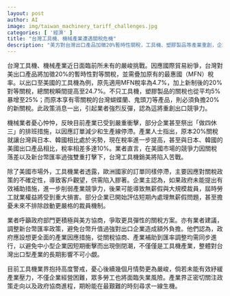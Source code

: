 ```yaml
---
layout: post
author: AI
image: img/taiwan_machinery_tariff_challenges.jpg
categories: [ '經濟' ]
title: "台灣工具機、機械產業遭遇關稅危機"
description: "美方對台灣出口產品加徵20%暫時性關稅，工具機、塑膠製品等產業重創，企業面臨訂單停滯、排班調整，甚至無薪假與裁員危機。業者呼籲政府加強協商及匯率政策調整，避免中小企業倒閉，守護勞工就業。"
---
```

台灣工具機、機械產業近日面臨前所未有的嚴峻挑戰。因應國際貿易紛爭，台灣對美出口產品將加徵20%的暫時性對等關稅，並需疊加原有的最惠國（MFN）稅率。以出口至美國的工具機為例，原先適用MFN稅率為4.7%，加上新制後的20%對等關稅，總關稅瞬間提高至24.7%。不只工具機，塑膠製品的關稅也從平均5%暴增至25%；而原本享有零關稅的台灣蝴蝶蘭、鬼頭刀等產品，則必須負擔20%的新關稅。此政策消息一出，引起業者強烈反彈，認為這將重創出口競爭力。

機械業者憂心忡忡，反映目前產業已受到嚴重衝擊，部分企業甚至祭出「做四休三」的排班措施，以因應訂單減少和生產線停滯。產業人士指出，原本20%關稅就讓台灣與日本、韓國相比處於劣勢，現在稅率進一步提高，甚至與日本、韓國的美國出口產品相比，稅率相差多達10%。業者直言，在美國市場的競爭力因關稅落差以及新台幣匯率過強雙重打擊下，台灣工具機銷美將陷入苦戰。

除了美國市場外，工具機業者透露，歐洲國家的訂單同樣停滯，主要因應對關稅政策的不確定性，導致客戶觀望，供需陷入膠著。企業主認為，如果政府未能提出有效補助措施，進一步削弱產業競爭力，後果可能導致無薪假與大規模裁員，屆時勞工就業權益將受到重大損害。部分企業已開始評估短期內處理無薪假問題，甚至擔憂未來不排除啟動更嚴格的裁員機制。

業者呼籲政府部門更積極與美方協商，爭取更具彈性的關稅方案。亦有業者建議，調整新台幣匯率政策，避免台幣升值過強對出口企業造成額外負擔。他們認為，政府應設想更全面的產業因應措施，從關稅協商、產業補助到匯率調整均需同步進行，以避免中小型企業因短期衝擊而出現倒閉潮，不僅僅是工具機產業，整體對台灣出口型產業的長期影響不可小覷。

目前工具機業界抱持高度警戒，憂心後續幾個月情勢更為嚴峻，倘若未能有效紓緩產業壓力，不僅企業經營困難，眾多勞工也將面臨失業風險。產業界正密切關注政策走向以及政府協商進程，期盼能在最艱難的時刻尋求一線生機。